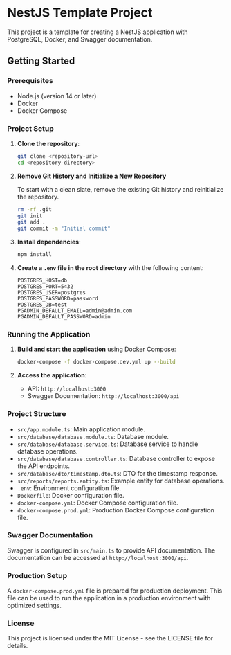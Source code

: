 # NestJS Template Project

This project is a template for creating a NestJS application with PostgreSQL, Docker, and Swagger documentation.

## Getting Started

### Prerequisites

- Node.js (version 14 or later)
- Docker
- Docker Compose

### Project Setup

1. **Clone the repository**:

   ```bash
   git clone <repository-url>
   cd <repository-directory>
   ```
2. **Remove Git History and Initialize a New Repository**

   To start with a clean slate, remove the existing Git history and reinitialize the repository.

   ```bash
   rm -rf .git
   git init
   git add .
   git commit -m "Initial commit"
   ```

3. **Install dependencies**:

   ```bash
   npm install
   ```

4. **Create a `.env` file in the root directory** with the following content:

   ```env
   POSTGRES_HOST=db
   POSTGRES_PORT=5432
   POSTGRES_USER=postgres
   POSTGRES_PASSWORD=password
   POSTGRES_DB=test
   PGADMIN_DEFAULT_EMAIL=admin@admin.com
   PGADMIN_DEFAULT_PASSWORD=admin
   ```

### Running the Application

1. **Build and start the application** using Docker Compose:

   ```bash
   docker-compose -f docker-compose.dev.yml up --build
   ```

2. **Access the application**:

    - API: `http://localhost:3000`
    - Swagger Documentation: `http://localhost:3000/api`

### Project Structure

- `src/app.module.ts`: Main application module.
- `src/database/database.module.ts`: Database module.
- `src/database/database.service.ts`: Database service to handle database operations.
- `src/database/database.controller.ts`: Database controller to expose the API endpoints.
- `src/database/dto/timestamp.dto.ts`: DTO for the timestamp response.
- `src/reports/reports.entity.ts`: Example entity for database operations.
- `.env`: Environment configuration file.
- `Dockerfile`: Docker configuration file.
- `docker-compose.yml`: Docker Compose configuration file.
- `docker-compose.prod.yml`: Production Docker Compose configuration file.

### Swagger Documentation

Swagger is configured in `src/main.ts` to provide API documentation. The documentation can be accessed
at `http://localhost:3000/api`.

### Production Setup

A `docker-compose.prod.yml` file is prepared for production deployment. This file can be used to run the application in
a production environment with optimized settings.

### License

This project is licensed under the MIT License - see the LICENSE file for details.



